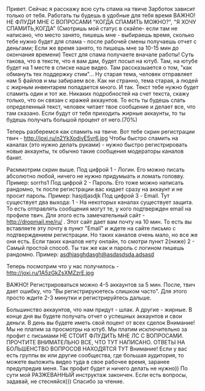 Привет. Сейчас я расскажу всю суть спама на твиче
Зарботок зависит только от тебя. 
Работать ты будешь в удобные для тебя время
ВАЖНО! НЕ ФЛУДИ МНЕ С ВОПРОСАМИ "КОГДА СПАМИТЬ МОЖНО?", "Я ХОЧУ СПАМИТЬ,КОГДА" (Смотришь мой статус в скайпе- если там не написано, что место занято, пишешь мне - выбираешь время, сколько тебе нужно будет
для спама - после рабочей смены получаешь отчет с деньгами; Если же время занято, то пишешь мне за 10-15 мин до окончания времени)
Текст для спама получаете вначале работы!
Суть такова, что в тексте, что я вам дам, будет посыл на ютуб. Там, на ютубе будет на 1 месте в списке наше видео. Там рассказыается о том, "как обмануть тех поддержку стим"...
Ну старая тема, человек отправляет нам 5 файлов и мы забираем все. Как ни странно, тема старая, а людей с жирным инвентарем попадается много.
И так. Текст тебе нужно будет спамить один и тот же.
Никаких подробностей на счет текста, скажу только, что он связан с кражей аккаунтов.
То есть ты будешь слать определенный текст, человек читает твое сообщение и делает все, что там сказано.
Если будут от тебя приходить жирные аккаунты, то ты будешь получать большой процент от него.(70%)

Теперь разберемся как спамить на твиче. 
Вот тебе скрин регистрации твич - http://joxi.ru/n2YkXodivE5vr6.jpg
Чтобы быстро спамить на каналах (это нужно делать руками) - нужно быстро регистрировать новые аккаунты, тк обычно такие сообщения 
модераторы каналов банят.

Расммотрим скрин выше.
Под цифрой 1 - Логин. Его можно писать абсолютно любой, ничего не нужно придумыать и ломать головву. Пример: sorrhs1
Под цифрой 2 - Пароль. Его тоже можно написать рандомно, тк после регистрации вас кидает сразу на аккаунт и не просит пароль. Пример: hasjdjasdjk
Под цифрой 3 - Email. Тут существует два выхода:
             1 - На некоторых каналах существует защита. То есть отправлять сообщения могут те, у кого подтвержден 
             email на профиле твич. Для этого есть замечательный сайт - http://dropmail.me/ru/ . Этот сайт дает вам почту на 10 мин.
             То есть вы вставляете эту почту в пункт "Email" и ждете на сайте письмо с подтверждением регистрации. Но таких каналов очень мало,
             но все же они есть. Если таких каналов нету онлайн, то смотри пункт 2(ниже) 
             2 - Самый простой способ. Ты так же как и пароль с логином пишешь рандомно. Пример: asdhjasghdasgh@asdasdsda.adsasd


Теперь посмотрим что у нас получилось -  http://joxi.ru/1A5zGkZsXMZzrE.jpg

ВАЖНО! Регистрироваться можно 4-5 аккаунтов за 5 мин. После, твич дает ошибку, что "Вы регистрируюетесь слишком часто". Для этого просто ждите 2-3 
минутки и регистрируйтесь дальше.

Большинство аккаунтов, что нам придут - шлак. А другие - жирные. В конце дня вы будете получать отчет о успешных аккаунтов и свои деньги. В день вы будете иметь свой
поцент от всех сделок
Внимание! Мы не платим за просмотры на ютуб. Мы платим исключительно за профит с письмами
НЕ СТОИТ ФЛУДИТЬ МНЕ ЛС С ВОПРОСАМИ. ПРОЧТИТЕ ВНИМАТЕЛЬНО ВСЕ, ЧТО ТУТ НАПИСАНО. ОТВЕТЫ НА БОЛЬШЕНСТВО ВОПРОСОВ НАХОДЯТСЯ ТУТ
Внимание! Если у вас есть группы вк или другие сообщества, где большая аудитория, то можете выложить видео туда в свое рабочее время,
заранее предупредив меня. Так профит будет и ничего делать не нужно))
По сути мой РАЗЖЕВАННЫЙ инструктаж закончен. Если есть вопросы, задавай, не стесняйся))) Спасибо за чтение. 
